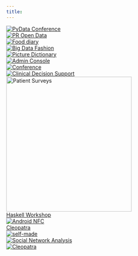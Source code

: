 ```yaml
---
title: 
---
```



<div class="hentry">
<a href="http://pydata.org" title="PyData Conference" rel="bookmark"><img src="/images/promo/pydata.png" class="attachment-post-thumbnail wp-post-image" alt="PyData Conference" title="PyData"></a>
</div>

<div class="hentry">
<a href="2013/map-stats/" title="Open Data" rel="bookmark"><img src="/images/promo/prhackathon.png" class="attachment-post-thumbnail wp-post-image" alt="PR Open Data" title="PR Open Data"></a>
</div>
<div class="hentry">
<a href="http://github.com/katychuang/raw-pixels" title="Images Test" rel="bookmark"><img src="https://github.com/katychuang/raw-pixels/blob/master/static/screenshot-MonthChart.png?raw=true" class="attachment-post-thumbnail wp-post-image" alt="Food diary" title="Food Diary"></a>
</div>
<div class="hentry">
<a href="http://style-buzz.appspot.com/" title="Big Data in Fashion" rel="bookmark"><img src="/images/promo/fashionforecast.png" class="attachment-post-thumbnail wp-post-image" alt="Big Data Fashion" title="Big Data in Fashion"></a>
</div>
<div class="hentry">
<a href="/portfolio/picture-dictionary/" title="Picture Dictionary" rel="bookmark"><img src="/images/promo/picturedictionary.png" class="attachment-post-thumbnail wp-post-image" alt="Picture Dictionary" title="Picture Dictionary"></a>
</div>
<div class="hentry">
<a href="/portfolio/admin-console/" title="Admin Console" rel="bookmark"><img src="/images/promo/admin_charts.png" class="attachment-post-thumbnail wp-post-image" alt="Admin Console" title="Admin Console"></a>
</div>
<div class="hentry">
<a href="/sbp-conference/" title="Conference" rel="bookmark"><img src="/images/promo/interactiveschedules.png" class="attachment-post-thumbnail wp-post-image" alt="Conference" title="Conference"></a>
</div>
<div class="hentry">
<a href="/portfolio/clinical-decision-support/" title="Clinical Decision Support" rel="bookmark"><img src="/images/promo/analytics.png" class="attachment-post-thumbnail wp-post-image" alt="Clinical Decision Support" title="Clinical Decision Support"></a>
</div>
<div class="hentry">
<a href="/portfolio/online-patient-surveys/" title="Patient Surveys" rel="bookmark"><img width="334" height="360" src="/images/promo/dotnet.png" class="attachment-post-thumbnail wp-post-image" alt="Patient Surveys" title="Patient Surveys"></a>
</div>
<div class="hentry no-thumbnail">
<a href="http://haskell-workshop.github.io" title="Lorem Ipsum Dolor Sit Amet" rel="bookmark"><span class="no-thumbnail">Haskell Workshop</span></a>
</div>
<div class="hentry">
<a href="/android-nuance" title="Android NFC" rel="bookmark"><img src="/images/promo/nfc.png" class="attachment-post-thumbnail" alt="Android NFC" title="Android NFC"></a>
</div>
<div class="hentry no-thumbnail">
<a href="http://github.com/dreamsofpy/cleopatra" title="Cleopatra" rel="bookmark"><span class="no-thumbnail">Cleopatra</span></a>
</div>
<div class="hentry">
<a href="/highcharts-color-therapy" title="" rel="bookmark"><img src="/images/promo/colortherapy.png" class="attachment-post-thumbnail wp-post-image" alt="self-made" title=""></a>
</div>
<div class="hentry">
<a href="/portfolio/sna/" title="SNA" rel="bookmark"><img src="/images/promo/sna.jpg" class="attachment-post-thumbnail wp-post-image" alt="Social Network Analysis" title="Social Network Analysis"></a>
</div>
<div class="hentry">
<a href="http://github.com/dreamsofpy/cleopatra" rel="bookmark"><img src="/images/promo/hdr1.jpg" class="attachment-post-thumbnail wp-post-image" alt="Cleopatra" title="Cleopatra"></a>
</div>


